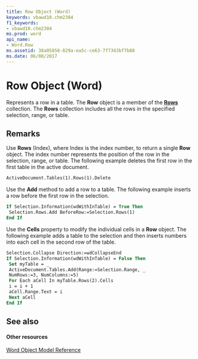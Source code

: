 ```yaml
---
title: Row Object (Word)
keywords: vbawd10.chm2384
f1_keywords:
- vbawd10.chm2384
ms.prod: word
api_name:
- Word.Row
ms.assetid: 38a05858-829a-ea5c-ce63-7f7343bf7b88
ms.date: 06/08/2017
---
```



# Row Object (Word)

Represents a row in a table. The  **Row** object is a member of the **[Rows](rows-object-word.md)** collection. The **Rows** collection includes all the rows in the specified selection, range, or table.


## Remarks

Use  **Rows** (Index), where Index is the index number, to return a single **Row** object. The index number represents the position of the row in the selection, range, or table. The following example deletes the first row in the first table in the active document.


```vb
ActiveDocument.Tables(1).Rows(1).Delete
```

Use the  **Add** method to add a row to a table. The following example inserts a row before the first row in the selection.




```vb
If Selection.Information(wdWithInTable) = True Then 
 Selection.Rows.Add BeforeRow:=Selection.Rows(1) 
End If
```

Use the  **Cells** property to modify the individual cells in a **Row** object. The following example adds a table to the selection and then inserts numbers into each cell in the second row of the table.




```vb
Selection.Collapse Direction:=wdCollapseEnd 
If Selection.Information(wdWithInTable) = False Then 
 Set myTable = _ 
 ActiveDocument.Tables.Add(Range:=Selection.Range, _ 
 NumRows:=3, NumColumns:=5) 
 For Each aCell In myTable.Rows(2).Cells 
 i = i + 1 
 aCell.Range.Text = i 
 Next aCell 
End If
```


## See also


#### Other resources


[Word Object Model Reference](http://msdn.microsoft.com/library/be452561-b436-bb9b-6f94-3faa9a74a6fd%28Office.15%29.aspx)


